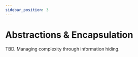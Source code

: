 ```yaml
---
sidebar_position: 3
---
```


# Abstractions & Encapsulation

TBD. Managing complexity through information hiding.
